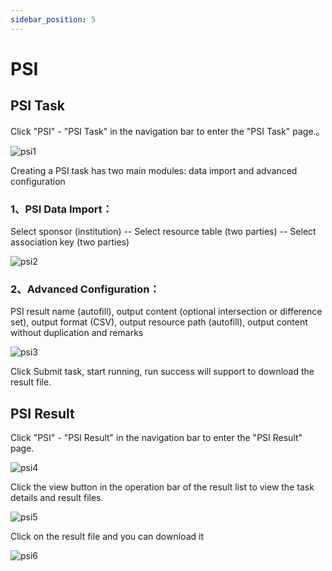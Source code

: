 ```yaml
---
sidebar_position: 5
---
```


# PSI
## PSI Task
Click "PSI" - "PSI Task" in the navigation bar to enter the "PSI Task" page.。

![psi1](/img/psi1.png) 

Creating a PSI task has two main modules: data import and advanced configuration

### 1、PSI Data Import：

Select sponsor (institution) -- Select resource table (two parties) -- Select association key (two parties)

![psi2](/img/psi2.png) 


### 2、Advanced Configuration：

PSI result name (autofill), output content (optional intersection or difference set), output format (CSV), output resource path (autofill), output content without duplication and remarks

![psi3](/img/psi3.png) 

Click Submit task, start running, run success will support to download the result file.

## PSI Result
Click "PSI" - "PSI Result" in the navigation bar to enter the "PSI Result" page.

![psi4](/img/psi4.png) 

Click the view button in the operation bar of the result list to view the task details and result files.

![psi5](/img/psi5.png) 

Click on the result file and you can download it

![psi6](/img/psi6.png) 



